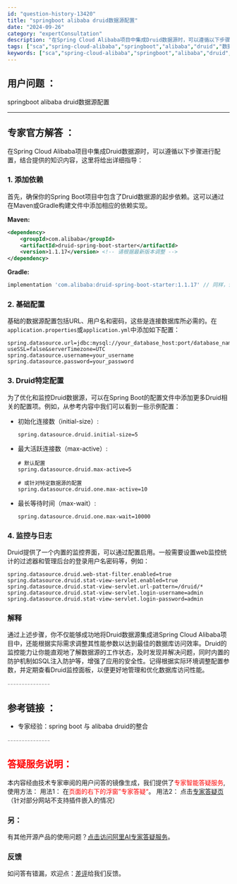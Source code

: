 ```yaml
---
id: "question-history-13420"
title: "springboot alibaba druid数据源配置"
date: "2024-09-26"
category: "expertConsultation"
description: "在Spring Cloud Alibaba项目中集成Druid数据源时，可以遵循以下步骤进行配置，结合提供的知识内容，这里将给出详细指导：### 1. 添加依赖首先，确保你的Spring Boot项目中包含了Druid数据源的起步依赖。这可以通过在Maven或Gradle构建文件中添加相应的依赖实现"
tags: ["sca","spring-cloud-alibaba","springboot","alibaba","druid","数据源配置"]
keywords: ["sca","spring-cloud-alibaba","springboot","alibaba","druid","数据源配置"]
---
```


## 用户问题 ： 
 springboot alibaba druid数据源配置  

---------------
## 专家官方解答 ：

在Spring Cloud Alibaba项目中集成Druid数据源时，可以遵循以下步骤进行配置，结合提供的知识内容，这里将给出详细指导：

### 1. 添加依赖

首先，确保你的Spring Boot项目中包含了Druid数据源的起步依赖。这可以通过在Maven或Gradle构建文件中添加相应的依赖实现。

**Maven:**
```xml
<dependency>
    <groupId>com.alibaba</groupId>
    <artifactId>druid-spring-boot-starter</artifactId>
    <version>1.1.17</version> <!-- 请根据最新版本调整 -->
</dependency>
```

**Gradle:**
```groovy
implementation 'com.alibaba:druid-spring-boot-starter:1.1.17' // 同样，请检查最新版本
```

### 2. 基础配置

基础的数据源配置包括URL、用户名和密码，这些是连接数据库所必需的。在`application.properties`或`application.yml`中添加如下配置：

```properties
spring.datasource.url=jdbc:mysql://your_database_host:port/database_name?useSSL=false&serverTimezone=UTC
spring.datasource.username=your_username
spring.datasource.password=your_password
```

### 3. Druid特定配置

为了优化和监控Druid数据源，可以在Spring Boot的配置文件中添加更多Druid相关的配置项。例如，从参考内容中我们可以看到一些示例配置：

- 初始化连接数（initial-size）:
  ```properties
  spring.datasource.druid.initial-size=5
  ```

- 最大活跃连接数（max-active）:
  ```properties
  # 默认配置
  spring.datasource.druid.max-active=5
  
  # 或针对特定数据源的配置
  spring.datasource.druid.one.max-active=10
  ```

- 最长等待时间（max-wait）:
  ```properties
  spring.datasource.druid.one.max-wait=10000
  ```

### 4. 监控与日志

Druid提供了一个内置的监控界面，可以通过配置启用。一般需要设置web监控统计的过滤器和管理后台的登录用户名密码等，例如：

```properties
spring.datasource.druid.web-stat-filter.enabled=true
spring.datasource.druid.stat-view-servlet.enabled=true
spring.datasource.druid.stat-view-servlet.url-pattern=/druid/*
spring.datasource.druid.stat-view-servlet.login-username=admin
spring.datasource.druid.stat-view-servlet.login-password=admin
```

### 解释

通过上述步骤，你不仅能够成功地将Druid数据源集成进Spring Cloud Alibaba项目中，还能根据实际需求调整其性能参数以达到最佳的数据库访问效率。Druid的监控能力让你能直观地了解数据源的工作状态，及时发现并解决问题，同时内置的防护机制如SQL注入防护等，增强了应用的安全性。记得根据实际环境调整配置参数，并定期查看Druid监控面板，以便更好地管理和优化数据库访问性能。


<font color="#949494">---------------</font> 


## 参考链接 ：

* 专家经验：spring boot 与 alibaba druid的整合 


 <font color="#949494">---------------</font> 
 


## <font color="#FF0000">答疑服务说明：</font> 

本内容经由技术专家审阅的用户问答的镜像生成，我们提供了<font color="#FF0000">专家智能答疑服务</font>,使用方法：
用法1： 在<font color="#FF0000">页面的右下的浮窗”专家答疑“</font>。
用法2： 点击[专家答疑页](https://answer.opensource.alibaba.com/docs/intro)（针对部分网站不支持插件嵌入的情况）
### 另：


有其他开源产品的使用问题？[点击访问阿里AI专家答疑服务](https://answer.opensource.alibaba.com/docs/intro)。
### 反馈
如问答有错漏，欢迎点：[差评](https://ai.nacos.io/user/feedbackByEnhancerGradePOJOID?enhancerGradePOJOId=13421)给我们反馈。
